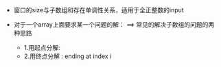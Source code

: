 - 窗口的size与子数组和存在单调性关系，适用于全正整数的input



- 对于一个array上面要求某一个问题的解：  ==> 常见的解决子数组的问题的两种思路
  - 1.用起点分解: 
  - 2.用终点分解  : ending at index i




